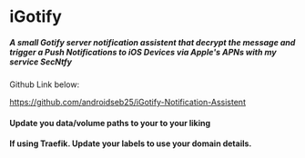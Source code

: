 # iGotify

##### A small Gotify server notification assistent that decrypt the message and trigger a Push Notifications to iOS Devices via Apple's APNs with my service SecNtfy

Github Link below:

https://github.com/androidseb25/iGotify-Notification-Assistent

#### Update you data/volume paths to your to your liking

#### If using Traefik. Update your labels to use your domain details.